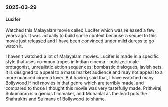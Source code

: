 ### 2025-03-29
#### Lucifer
Watched this Malayalam movie called Lucifer which was released a few years ago. It was actually to build some context because a sequel to this movie just released and I have been convinced under mild duress to go watch it.

I haven't watched a lot of Malayalam movies. Lucifer is made in a specific style that uses common tropes in Indian cinema - outsized male protagonist, unrealistic action sequences, bombastic dialogues, lavish sets. It is designed to appeal to a mass market audience and may not appeal to a more nuanced cinema lover. But having said that, I have watched many Bollywood Hindi movies in that genre which are terribly made, and compared to those I thought this movie was very tastefully made. Prithviraj Sukumaran is a genius filmmaker, and Mohanlal as the lead puts the Shahrukhs and Salmans of Bollywood to shame.
